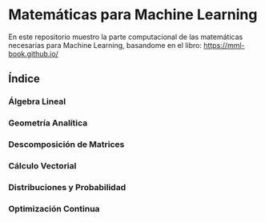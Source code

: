 # Matemáticas para Machine Learning 

En este repositorio muestro la parte computacional de las matemáticas
necesarias para Machine Learning, basandome en el libro:
https://mml-book.github.io/

## Índice

### Álgebra Lineal

### Geometría Analítica

### Descomposición de Matrices

### Cálculo Vectorial

### Distribuciones y Probabilidad

### Optimización Continua
